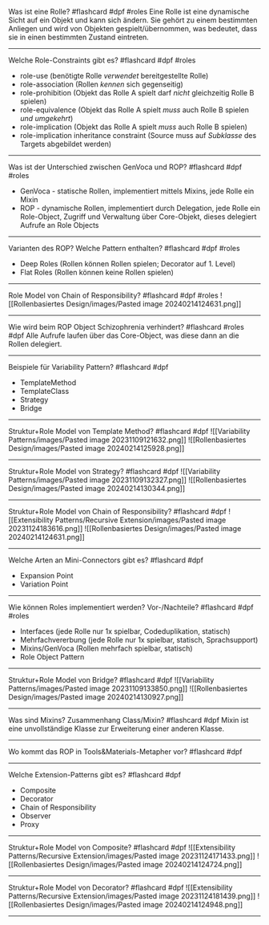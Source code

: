 Was ist eine Rolle? #flashcard #dpf #roles
Eine Rolle ist eine dynamische Sicht auf ein Objekt und kann sich ändern. Sie gehört zu einem bestimmten Anliegen und wird von Objekten gespielt/übernommen, was bedeutet, dass sie in einen bestimmten Zustand eintreten.
- - -
Welche Role-Constraints gibt es? #flashcard #dpf #roles
- role-use (benötigte Rolle *verwendet* bereitgestellte Rolle)
- role-association (Rollen *kennen* sich gegenseitig)
- role-prohibition (Objekt das Rolle A spielt darf *nicht* gleichzeitig Rolle B spielen)
- role-equivalence (Objekt das Rolle A spielt *muss* auch Rolle B spielen *und umgekehrt*)
- role-implication (Objekt das Rolle A spielt *muss* auch Rolle B spielen)
- role-implication inheritance constraint (Source muss auf *Subklasse* des Targets abgebildet werden)
- - -
Was ist der Unterschied zwischen GenVoca und ROP? #flashcard #dpf #roles 
- GenVoca - statische Rollen, implementiert mittels Mixins, jede Rolle ein Mixin
- ROP - dynamische Rollen, implementiert durch Delegation, jede Rolle ein Role-Object, Zugriff und Verwaltung über Core-Objekt, dieses delegiert Aufrufe an Role Objects
- - -
Varianten des ROP? Welche Pattern enthalten? #flashcard #dpf #roles 
- Deep Roles (Rollen können Rollen spielen; Decorator auf 1. Level)
- Flat Roles (Rollen können keine Rollen spielen)
- - -
Role Model von Chain of Responsibility? #flashcard #dpf #roles 
![[Rollenbasiertes Design/images/Pasted image 20240214124631.png]]
- - -
Wie wird beim ROP Object Schizophrenia verhindert? #flashcard #roles #dpf 
Alle Aufrufe laufen über das Core-Object, was diese dann an die Rollen delegiert.
- - -
Beispiele für Variability Pattern? #flashcard #dpf 
- TemplateMethod
- TemplateClass
- Strategy
- Bridge
- - -
Struktur+Role Model von Template Method? #flashcard #dpf
![[Variability Patterns/images/Pasted image 20231109121632.png]]
![[Rollenbasiertes Design/images/Pasted image 20240214125928.png]]
- - -
Struktur+Role Model von Strategy? #flashcard #dpf 
![[Variability Patterns/images/Pasted image 20231109132327.png]]
![[Rollenbasiertes Design/images/Pasted image 20240214130344.png]]
- - -
Struktur+Role Model von Chain of Responsibility? #flashcard #dpf 
![[Extensibility Patterns/Recursive Extension/images/Pasted image 20231124183616.png]]
![[Rollenbasiertes Design/images/Pasted image 20240214124631.png]]
- - -
Welche Arten an Mini-Connectors gibt es? #flashcard #dpf 
- Expansion Point
- Variation Point
- - -
Wie können Roles implementiert werden? Vor-/Nachteile? #flashcard #dpf #roles 
- Interfaces (jede Rolle nur 1x spielbar, Codeduplikation, statisch)
- Mehrfachvererbung (jede Rolle nur 1x spielbar, statisch, Sprachsupport)
- Mixins/GenVoca (Rollen mehrfach spielbar, statisch)
- Role Object Pattern
- - -
Struktur+Role Model von Bridge? #flashcard #dpf 
![[Variability Patterns/images/Pasted image 20231109133850.png]]
![[Rollenbasiertes Design/images/Pasted image 20240214130927.png]]
- - -
Was sind Mixins? Zusammenhang Class/Mixin? #flashcard #dpf 
Mixin ist eine unvollständige Klasse zur Erweiterung einer anderen Klasse.
- - -
Wo kommt das ROP in Tools&Materials-Metapher vor? #flashcard #dpf 
- - -
Welche Extension-Patterns gibt es? #flashcard #dpf 
- Composite
- Decorator
- Chain of Responsibility
- Observer
- Proxy
- - -
Struktur+Role Model von Composite? #flashcard #dpf 
![[Extensibility Patterns/Recursive Extension/images/Pasted image 20231124171433.png]]
![[Rollenbasiertes Design/images/Pasted image 20240214124724.png]]
- - -
Struktur+Role Model von Decorator? #flashcard #dpf
![[Extensibility Patterns/Recursive Extension/images/Pasted image 20231124181439.png]]
![[Rollenbasiertes Design/images/Pasted image 20240214124948.png]]
- - -
